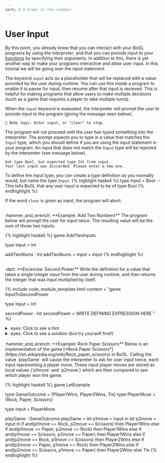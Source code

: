 ```yaml
---
sort: 8 # Order in the sidebar
---
```


# User Input

By this point, you already know that you can interact with your BoGL programs by using the *interpreter*, and that you can provide input to your [functions](./functions) by specifying their arguments.
In addition to this, there is yet another way to make your programs interactive and allow user input.
In this tutorial we will be going over the *input* statement.

The keyword `input` acts as a placeholder that will be replaced with a value provided by the user during runtime.
You can use this inside a program to enable it to pause for input, then resume after that input is recieved. 
This is helpful for making programs that allow users to make multiple decisions (such as a game that requires a player to take multiple turns).

When the `input` keyword is evaluated, the interpreter will prompt the user to provide input to the program (giving the message seen below).  
```
🤖 BoGL Says: Enter input, or "clear" to stop.
```
The program will not proceed until the user has typed something into the interpreter.
The prompt expects you to type in a value that matches the `Input` type, which you should define if you are using the input statement in your program.
An input that does not match the `Input` type will be rejected by the interpreter (see message below).
```
Got type Bool, but expected type Int from input.
Your last input was discarded. Please enter a new one.
```

To define the input type, you can create a type definition as you normally would, but name the type `Input`.
{% highlight haskell %}
type Input = Bool -- This tells BoGL that any user input is expected to be of type Bool
{% endhighlight %}

If the word `clear` is given as input, the program will abort.

<br/>
:hammer_and_wrench: **Example: Add Two Numbers**  
The program below will prompt the user for input twice.
The resulting value will be the sum of those two inputs.

{% highlight haskell %}
game AddTwoInputs

type Input = Int

addTwoNums : Int
addTwoNums = input + input
{% endhighlight %}

<br/>
:dart: **Excercise: Second Power**   
Write the definition for a value that takes a single integer input from the user during runtime, and then returns the integer that was input multiplied by itself.

{% include code_module_template.html
content = "game InputToSecondPower

type Input = Int

secondPower : Int
secondPower = WRITE DEFINING EXPRESSION HERE
"
%}
<details><summary>:eyes: Click to see a hint</summary>
<p>
You will have to use a local value in your defining expression.
</p>
</details>

<details><summary>:eyes: Click to see a solution (but try yourself first!)</summary>
<p>
{% highlight haskell %}
game InputToSecondPower

type Input = Int

secondPower : Int
secondPower = let x = input in x * x  
{% endhighlight %}
</p>
</details>

<br/>
:hammer_and_wrench: **Example: Rock Paper Scissors**  
Below is an implementation of the game [*Rock Paper Scissors*](https://en.wikipedia.org/wiki/Rock_paper_scissors) in BoGL.
Calling the value `playGame` will cause the interpreter to ask for user input twice, each input representing a player move.
These input player moves are stored as local values (`p1move` and `p2move`) which are then compared to see which player won the game.

{% highlight haskell %}
game LetExample

type GameOutcome = {Player1Wins, Player2Wins, Tie}
type PlayerMove = {Rock, Paper, Scissors}

type Input = PlayerMove

playGame : GameOutcome
playGame =
	let p1move = input in
	let p2move = input in
	if and(p1move == Rock, p2move == Scissors) then Player1Wins
	else if and(p1move == Paper, p2move == Rock) then Player1Wins
	else if and(p1move == Scissors, p2move == Paper) then Player1Wins
	else if and(p2move == Rock, p1move == Scissors) then Player2Wins
	else if and(p2move == Paper, p1move == Rock) then Player2Wins
	else if and(p2move == Scissors, p1move == Paper) then Player2Wins
	else Tie
{% endhighlight %}
